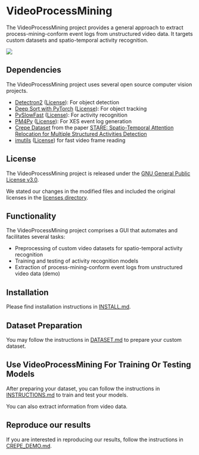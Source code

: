 # VideoProcessMining

The VideoProcessMining project provides a general approach to extract process-mining-conform event logs from unstructured video data.
It targets custom datasets and spatio-temporal activity recognition.


![](demo_VideoProcessMining/video_process_mining_demo.gif)

## Dependencies

The VideoProcessMining project uses several open source computer vision projects.

- [Detectron2](https://github.com/facebookresearch/detectron2) ([License](https://github.com/facebookresearch/detectron2/blob/master/LICENSE)): For object detection
- [Deep Sort with PyTorch](https://github.com/ZQPei/deep_sort_pytorch) ([License](https://github.com/ZQPei/deep_sort_pytorch/blob/master/LICENSE)): For object tracking
- [PySlowFast](https://github.com/facebookresearch/SlowFast) ([License](https://github.com/facebookresearch/SlowFast/blob/master/LICENSE)): For activity recognition
- [PM4Py](https://github.com/pm4py/pm4py-core) ([License](https://github.com/pm4py/pm4py-core/blob/release/LICENSE)): For XES event log generation
- [Crepe Dataset](https://osf.io/d5k38/) from the paper [STARE: Spatio-Temporal Attention Relocation for Multiple Structured Activities Detection](https://ieeexplore.ieee.org/document/7293663)
- [imutils](https://github.com/jrosebr1/imutils) ([License](https://github.com/jrosebr1/imutils/blob/master/LICENSE.txt)) for fast video frame reading

## License

The VideoProcessMining project is released under the [GNU General Public License v3.0](LICENSE).

We stated our changes in the modified files and included the original licenses in the [licenses directory](licenses).

## Functionality

The VideoProcessMining project comprises a GUI that automates and facilitates several tasks:
- Preprocessing of custom video datasets for spatio-temporal activity recognition
- Training and testing of activity recognition models
- Extraction of process-mining-conform event logs from unstructured video data (demo)

## Installation

Please find installation instructions in [INSTALL.md](INSTALL.md).

## Dataset Preparation

You may follow the instructions in [DATASET.md](slowfast/datasets/DATASET.md) to prepare your custom dataset.

## Use VideoProcessMining For Training Or Testing Models

After preparing your dataset, you can follow the instructions in [INSTRUCTIONS.md](INSTRUCTIONS.md) to train and test your models.

You can also extract information from video data.

## Reproduce our results

If you are interested in reproducing our results, follow the instructions in [CREPE_DEMO.md](CREPE_DEMO.md).
